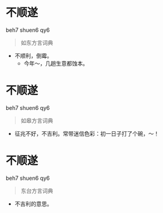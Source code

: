 # 不顺遂
beh7 shuen6 qy6
> 如东方言词典
- 不顺利，倒霉。
  - 今年～，几趟生意都蚀本。

# 不顺遂
beh7 shuen6 qy6
> 如皋方言词典
- 征兆不好，不吉利。常带迷信色彩：初一日子打了个碗，～！

# 不顺遂
beh7 shuen6 qy6
> 东台方言词典
- 不吉利的意思。
